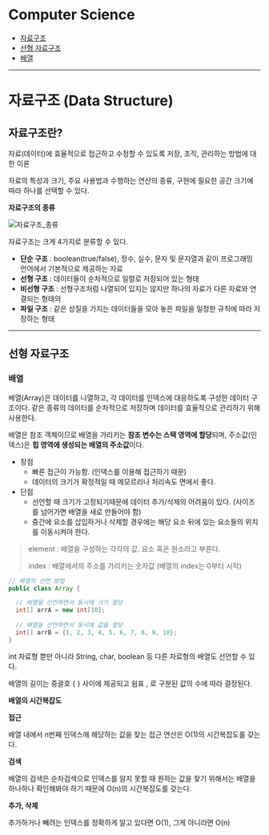 # Computer Science

- [자료구조](#자료구조-data-structure)<br>
- [선형 자료구조](#선형-자료구조)<br>
- [배열](#배열)<br>

---
# 자료구조 (Data Structure)

## **자료구조란?**

자료(데이터)에 효율적으로 접근하고 수정할 수 있도록 저장, 조직, 관리하는 방법에 대한 이론

자료의 특성과 크기, 주요 사용법과 수행하는 연산의 종류, 구현에 필요한 공간 크기에 따라 하나를 선택할 수 있다.

**자료구조의 종류**

![자료구조_종류](https://user-images.githubusercontent.com/80582237/216812671-c5c3436a-8d34-4348-8a21-1f29f2919642.png)

자료구조는 크게 4가지로 분류할 수 있다.
- **단순 구조** : boolean(true/false), 정수, 실수, 문자 및 문자열과 같이 프로그래밍 언어에서 기본적으로 제공하는 자료 
- **선형 구조** : 데이터들이 순차적으로 일렬로 저장되어 있는 형태
- **비선형 구조** : 선형구조처럼 나열되어 있지는 않지만 하나의 자료가 다른 자료와 연결되는 형태의
- **파일 구조** : 같은 성질을 가지는 데이터들을 모아 놓은 파일을 일정한 규칙에 따라 저장하는 형태

---
## 선형 자료구조

### **배열**

배열(Array)은 데이터를 나열하고, 각 데이터를 인덱스에 대응하도록 구성한 데이터 구조이다. 같은 종류의 데이터를 순차적으로 저장하며 데이터를 효율적으로 관리하기 위해 사용한다.

배열은 참조 객체이므로 배열을 가리키는 **참조 변수는 스택 영역에 할당**되며, 주소값(인덱스)은 **힙 영역에 생성되는 배열의 주소값**이다.

- 장점 
  - 빠른 접근이 가능함. (인덱스를 이용해 접근하기 때문)
  - 데이터의 크기가 확정적일 때 메모르리나 처리속도 면에서 좋다.
- 단점
  - 선언할 때 크기가 고정되기때문에 데이터 추가/삭제의 어려움이 있다. (사이즈를 넘어가면 배열을 새로 만들어야 함)
  - 중간에 요소를 삽입하거나 삭제할 경우에는 해당 요소 뒤에 있는 요소들의 위치를 이동시켜야 한다.

> element : 배열을 구성하는 각각의 값. 요소 혹은 원소라고 부른다.
> 
> index : 배열에서의 주소를 가리키는 숫자값 (배열의 index는 0부터 시작)

~~~ java
// 배열의 선언 방법
public class Array {

  // 배열을 선언하면서 동시에 크기 할당
  int[] arrA = new int[10];
  
  // 배열을 선언하면서 동시에 값을 할당
  int[] arrB = {1, 2, 3, 4, 5, 6, 7, 8, 9, 10};
}
~~~

int 자료형 뿐만 아니라 String, char, boolean 등 다른 자료형의 배열도 선언할 수 있다.

배열의 길이는 중괄호 { } 사이에 제공되고 쉼표 , 로 구분된 값의 수에 따라 결정된다.


**배열의 시간복잡도**

**접근**

배열 내에서 n번째 인덱스에 해당하는 값을 찾는 접근 연산은 O(1)의 시간복잡도를 갖는다.

**검색**

배열의 검색은 순차검색으로 인덱스를 알지 못할 때 원하는 값을 찾기 위해서는 배열을 하나하나 확인해봐야 하기 때문에 O(n)의 시간복잡도를 갖는다.

**추가, 삭제**

추가하거나 빼려는 인덱스를 정확하게 알고 있다면 O(1), 그게 아니라면 O(n)
